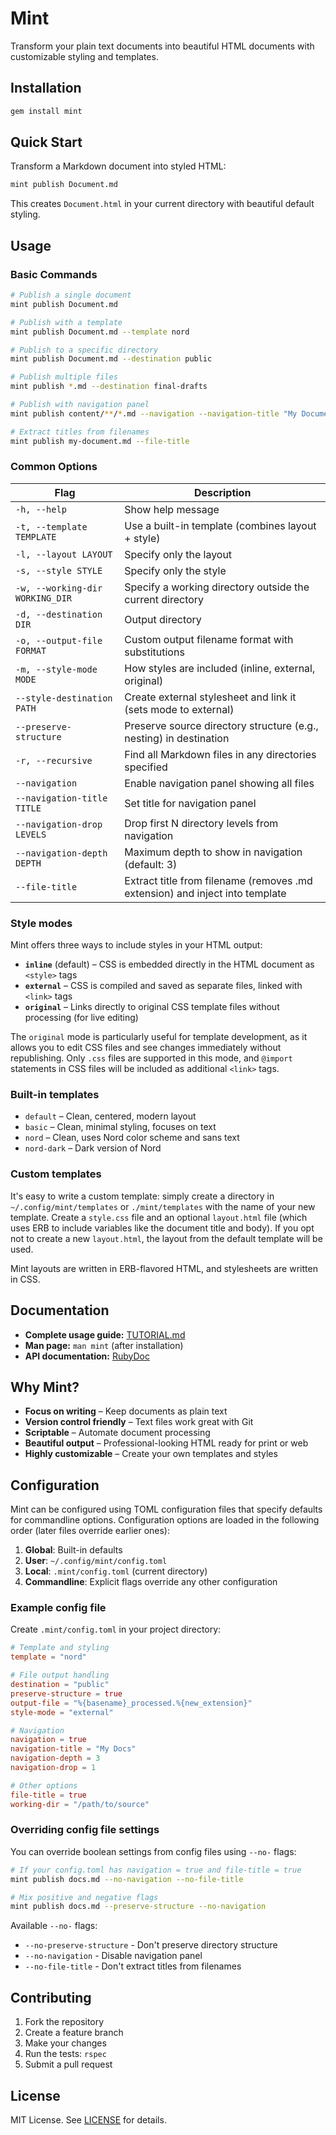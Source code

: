 # Mint

Transform your plain text documents into beautiful HTML documents with customizable styling and templates.

## Installation

```bash
gem install mint
```

## Quick Start

Transform a Markdown document into styled HTML:

```bash
mint publish Document.md
```

This creates `Document.html` in your current directory with beautiful default styling.

## Usage

### Basic Commands

```bash
# Publish a single document
mint publish Document.md

# Publish with a template
mint publish Document.md --template nord

# Publish to a specific directory
mint publish Document.md --destination public

# Publish multiple files
mint publish *.md --destination final-drafts

# Publish with navigation panel
mint publish content/**/*.md --navigation --navigation-title "My Documentation" --destination public

# Extract titles from filenames
mint publish my-document.md --file-title
```

### Common Options

| Flag | Description |
|------|-------------|
| `-h, --help` | Show help message |
| `-t, --template TEMPLATE` | Use a built-in template (combines layout + style) |
| `-l, --layout LAYOUT` | Specify only the layout |
| `-s, --style STYLE` | Specify only the style |
| `-w, --working-dir WORKING_DIR` | Specify a working directory outside the current directory |
| `-d, --destination DIR` | Output directory |
| `-o, --output-file FORMAT` | Custom output filename format with substitutions |
| `-m, --style-mode MODE` | How styles are included (inline, external, original) |
| `--style-destination PATH` | Create external stylesheet and link it (sets mode to external) |
| `--preserve-structure` | Preserve source directory structure (e.g., nesting) in destination |
| `-r, --recursive` | Find all Markdown files in any directories specified |
| `--navigation` | Enable navigation panel showing all files |
| `--navigation-title TITLE` | Set title for navigation panel |
| `--navigation-drop LEVELS` | Drop first N directory levels from navigation |
| `--navigation-depth DEPTH` | Maximum depth to show in navigation (default: 3) |
| `--file-title` | Extract title from filename (removes .md extension) and inject into template |

### Style modes

Mint offers three ways to include styles in your HTML output:

- **`inline`** (default) – CSS is embedded directly in the HTML document as `<style>` tags
- **`external`** – CSS is compiled and saved as separate files, linked with `<link>` tags
- **`original`** – Links directly to original CSS template files without processing (for live editing)

The `original` mode is particularly useful for template development, as it allows you to edit CSS files and see changes immediately without republishing. Only `.css` files are supported in this mode, and `@import` statements in CSS files will be included as additional `<link>` tags.

### Built-in templates

- `default` – Clean, centered, modern layout
- `basic` – Clean, minimal styling, focuses on text
- `nord` – Clean, uses Nord color scheme and sans text
- `nord-dark` – Dark version of Nord

### Custom templates

It's easy to write a custom template: simply create a directory in `~/.config/mint/templates` or `./mint/templates`
with the name of your new template. Create a `style.css` file and an optional `layout.html` file (which uses ERB
to include variables like the document title and body). If you opt not to create a new `layout.html`, the 
layout from the default template will be used.

Mint layouts are written in ERB-flavored HTML, and stylesheets are written in CSS.

## Documentation

- **Complete usage guide:** [TUTORIAL.md](doc/TUTORIAL.md)
- **Man page:** `man mint` (after installation)
- **API documentation:** [RubyDoc](http://www.rubydoc.info/github/davejacobs/mint)

## Why Mint?

- **Focus on writing** – Keep documents as plain text
- **Version control friendly** – Text files work great with Git
- **Scriptable** – Automate document processing
- **Beautiful output** – Professional-looking HTML ready for print or web
- **Highly customizable** – Create your own templates and styles

## Configuration

Mint can be configured using TOML configuration files that specify defaults for commandline options.
Configuration options are loaded in the following order (later files override earlier ones):

1. **Global**: Built-in defaults
2. **User**: `~/.config/mint/config.toml`  
3. **Local**: `.mint/config.toml` (current directory)
4. **Commandline**: Explicit flags override any other configuration

### Example config file

Create `.mint/config.toml` in your project directory:

```toml
# Template and styling
template = "nord"

# File output handling
destination = "public"
preserve-structure = true
output-file = "%{basename}_processed.%{new_extension}"
style-mode = "external"

# Navigation
navigation = true
navigation-title = "My Docs"
navigation-depth = 3
navigation-drop = 1

# Other options
file-title = true
working-dir = "/path/to/source"
```

### Overriding config file settings

You can override boolean settings from config files using `--no-` flags:

```bash
# If your config.toml has navigation = true and file-title = true
mint publish docs.md --no-navigation --no-file-title

# Mix positive and negative flags
mint publish docs.md --preserve-structure --no-navigation
```

Available `--no-` flags:
- `--no-preserve-structure` - Don't preserve directory structure 
- `--no-navigation` - Disable navigation panel
- `--no-file-title` - Don't extract titles from filenames

## Contributing

1. Fork the repository
2. Create a feature branch
3. Make your changes
4. Run the tests: `rspec`
5. Submit a pull request

## License

MIT License. See [LICENSE](LICENSE) for details.
